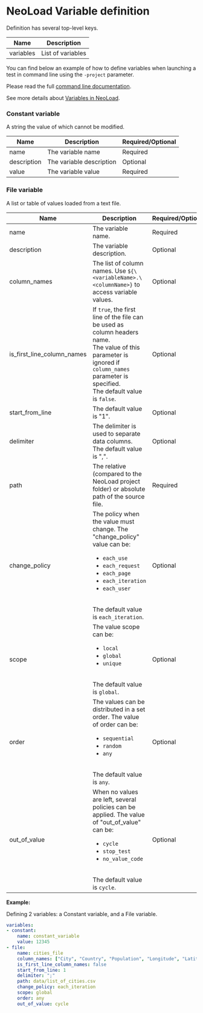 # NeoLoad Variable definition
Definition has several top-level keys.

| Name      | Description        |
| --------- | ------------------ |
| variables   | List of variables    |
You can find below an example of how to define variables when launching a test in command line using the `-project` parameter.

Please read the full [command line documentation](https://www.neotys.com/documents/doc/neoload/latest/en/html/#643.htm).

See more details about [Variables in NeoLoad](https://www.neotys.com/documents/doc/neoload/latest/en/html/#1057.htm).

### Constant variable
A string the value of which cannot be modified.

| Name        | Description                   | Required/Optional |
| ----------- | ----------------------------- | ----------------- |
| name        | The variable name           | Required          |
| description | The variable description     | Optional          |
| value       | The variable value           | Required          |


### File variable
A list or table of values loaded from a text file.

| Name          | Description                                       | Required/Optional |
| ------------- | ------------------------------------------------- | ----------------- |
| name          | The variable name.                                | Required          |
| description   | The variable description.                         | Optional          |
| column_names  | The list of column names. Use `${\<variableName>.\<columnName>}` to access variable values. | Optional          |
| is_first_line_column_names | If `true`, the first line of the file can be used as column headers name.<br>The value of this parameter is ignored if `column_names` parameter is specified.<br>The default value is `false`.| Optional          |
| start_from_line | The default value is "1".  | Optional          |
| delimiter     | The delimiter is used to separate data columns.</br>The default value is ",".| Optional          |
| path          | The relative (compared to the NeoLoad project folder) or absolute path of the source file.| Required          |
| change_policy | The policy when the value must change. The "change_policy" value can be: <ul><li>`each_use`</li><li>`each_request`</li><li>`each_page`</li><li>`each_iteration`</li><li>`each_user`</li></ul></br>The default value is `each_iteration`.| Optional          |
| scope         | The value scope can be: <ul><li>`local`</li><li>`global`</li><li>`unique`</li></ul></br>The default value is `global`.| Optional          |
| order         | The values can be distributed in a set order. The value of order can be:<ul><li>`sequential`</li><li>`random`</li><li>`any`</li></ul></br>The default value is `any`.| Optional          |
| out_of_value  | When no values are left, several policies can be applied. The value of "out_of_value" can be:<ul><li>`cycle`</li><li>`stop_test`</li><li>`no_value_code`</li></ul></br>The default value is `cycle`.| Optional          |

**Example:**

Defining 2 variables: a Constant variable, and a File variable.

```yaml
variables:
- constant:
    name: constant_variable
    value: 12345
- file:
    name: cities_file
    column_names: ["City", "Country", "Population", "Longitude", "Latitude"]
    is_first_line_column_names: false
    start_from_line: 1
    delimiter: ";"
    path: data/list_of_cities.csv
    change_policy: each_iteration
    scope: global
    order: any
    out_of_value: cycle
```